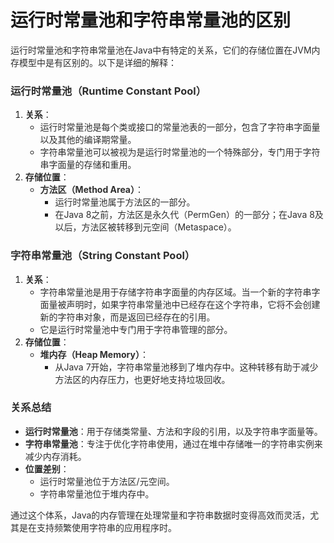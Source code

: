 # 运行时常量池和字符串常量池的区别

<font style="color:rgba(0, 0, 0, 0.82);">运行时常量池和字符串常量池在Java中有特定的关系，它们的存储位置在JVM内存模型中是有区别的。以下是详细的解释：</font>

### <font style="color:rgba(0, 0, 0, 0.82);">运行时常量池（Runtime Constant Pool）</font>
1. **<font style="color:rgba(0, 0, 0, 0.82);">关系</font>**<font style="color:rgba(0, 0, 0, 0.82);">：</font>
    - <font style="color:rgba(0, 0, 0, 0.82);">运行时常量池是每个类或接口的常量池表的一部分，包含了字符串字面量以及其他的编译期常量。</font>
    - <font style="color:rgba(0, 0, 0, 0.82);">字符串常量池可以被视为是运行时常量池的一个特殊部分，专门用于字符串字面量的存储和重用。</font>
2. **<font style="color:rgba(0, 0, 0, 0.82);">存储位置</font>**<font style="color:rgba(0, 0, 0, 0.82);">：</font>
    - **<font style="color:rgba(0, 0, 0, 0.82);">方法区（Method Area）</font>**<font style="color:rgba(0, 0, 0, 0.82);">：</font>
        * <font style="color:rgba(0, 0, 0, 0.82);">运行时常量池属于方法区的一部分。</font>
        * <font style="color:rgba(0, 0, 0, 0.82);">在Java 8之前，方法区是永久代（PermGen）的一部分；在Java 8及以后，方法区被转移到元空间（Metaspace）。</font>

### <font style="color:rgba(0, 0, 0, 0.82);">字符串常量池（String Constant Pool）</font>
1. **<font style="color:rgba(0, 0, 0, 0.82);">关系</font>**<font style="color:rgba(0, 0, 0, 0.82);">：</font>
    - <font style="color:rgba(0, 0, 0, 0.82);">字符串常量池是用于存储字符串字面量的内存区域。当一个新的字符串字面量被声明时，如果字符串常量池中已经存在这个字符串，它将不会创建新的字符串对象，而是返回已经存在的引用。</font>
    - <font style="color:rgba(0, 0, 0, 0.82);">它是运行时常量池中专门用于字符串管理的部分。</font>
2. **<font style="color:rgba(0, 0, 0, 0.82);">存储位置</font>**<font style="color:rgba(0, 0, 0, 0.82);">：</font>
    - **<font style="color:rgba(0, 0, 0, 0.82);">堆内存（Heap Memory）</font>**<font style="color:rgba(0, 0, 0, 0.82);">：</font>
        * <font style="color:rgba(0, 0, 0, 0.82);">从Java 7开始，字符串常量池移到了堆内存中。这种转移有助于减少方法区的内存压力，也更好地支持垃圾回收。</font>

### <font style="color:rgba(0, 0, 0, 0.82);">关系总结</font>
+ **<font style="color:rgba(0, 0, 0, 0.82);">运行时常量池</font>**<font style="color:rgba(0, 0, 0, 0.82);">：用于存储类常量、方法和字段的引用，以及字符串字面量等。</font>
+ **<font style="color:rgba(0, 0, 0, 0.82);">字符串常量池</font>**<font style="color:rgba(0, 0, 0, 0.82);">：专注于优化字符串使用，通过在堆中存储唯一的字符串实例来减少内存消耗。</font>
+ **<font style="color:rgba(0, 0, 0, 0.82);">位置差别</font>**<font style="color:rgba(0, 0, 0, 0.82);">：</font>
    - <font style="color:rgba(0, 0, 0, 0.82);">运行时常量池位于方法区/元空间。</font>
    - <font style="color:rgba(0, 0, 0, 0.82);">字符串常量池位于堆内存中。</font>

<font style="color:rgba(0, 0, 0, 0.82);">通过这个体系，Java的内存管理在处理常量和字符串数据时变得高效而灵活，尤其是在支持频繁使用字符串的应用程序时。</font>

